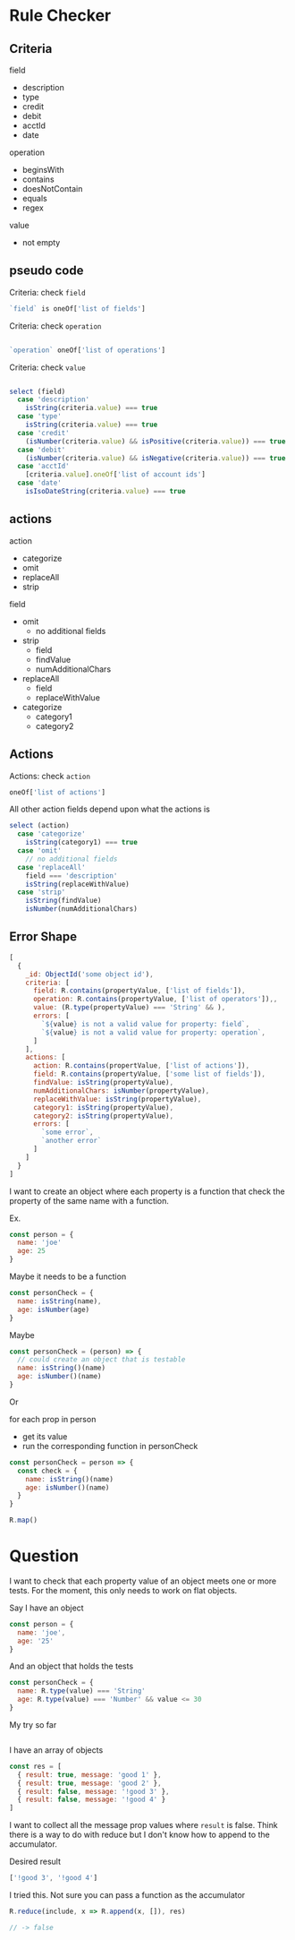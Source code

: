 # Rule Checker

## Criteria

field

- description
- type
- credit
- debit
- acctId
- date

operation

- beginsWith
- contains
- doesNotContain
- equals
- regex

value

- not empty

## pseudo code

Criteria: check `field`

```js
`field` is oneOf['list of fields']


```

Criteria: check `operation`

```js

`operation` oneOf['list of operations']

```

Criteria: check `value`

```js

select (field)
  case 'description'
    isString(criteria.value) === true
  case 'type'
    isString(criteria.value) === true
  case 'credit'
    (isNumber(criteria.value) && isPositive(criteria.value)) === true
  case 'debit'
    (isNumber(criteria.value) && isNegative(criteria.value)) === true
  case 'acctId'
    [criteria.value].oneOf['list of account ids']
  case 'date'
    isIsoDateString(criteria.value) === true
```

## actions

action

- categorize
- omit
- replaceAll
- strip

field

- omit
  - no additional fields
- strip
  - field
  - findValue
  - numAdditionalChars
- replaceAll
  - field
  - replaceWithValue
- categorize
  - category1
  - category2

## Actions

Actions: check `action`

```js
oneOf['list of actions']
```

All other action fields depend upon what the actions is

```js
select (action)
  case 'categorize'
    isString(category1) === true
  case 'omit'
    // no additional fields
  case 'replaceAll'
    field === 'description'
    isString(replaceWithValue)
  case 'strip'
    isString(findValue)
    isNumber(numAdditionalChars)
```

## Error Shape

```js
[
  {
    _id: ObjectId('some object id'),
    criteria: [
      field: R.contains(propertyValue, ['list of fields']),
      operation: R.contains(propertyValue, ['list of operators']),,
      value: (R.type(propertyValue) === 'String' && ),
      errors: [
        `${value} is not a valid value for property: field`,
        `${value} is not a valid value for property: operation`,
      ]
    ],
    actions: [
      action: R.contains(propertValue, ['list of actions']),
      field: R.contains(propertyValue, ['some list of fields']),
      findValue: isString(propertyValue),
      numAdditionalChars: isNumber(propertyValue),
      replaceWithValue: isString(propertyValue),
      category1: isString(propertyValue),
      category2: isString(propertyValue),
      errors: [
        `some error`,
        `another error`
      ]
    ]
  }
]
```

I want to create an object where each property is a function that check the property of the same name with a function.

Ex.

```js
const person = {
  name: 'joe'
  age: 25
}
```

Maybe it needs to be a function

```js
const personCheck = {
  name: isString(name),
  age: isNumber(age)
}
```

Maybe

```js
const personCheck = (person) => {
  // could create an object that is testable
  name: isString()(name)
  age: isNumber()(name)
}
```

Or

for each prop in person

- get its value
- run the corresponding function in personCheck

```js
const personCheck = person => {
  const check = {
    name: isString()(name)
    age: isNumber()(name)
  }
}

R.map()

```


# Question

I want to check that each property value of an object meets one or more tests. For the moment, this only needs to work on flat objects.

Say I have an object
```js
const person = {
  name: 'joe',
  age: '25'
}
```

And an object that holds the tests
```js
const personCheck = {
  name: R.type(value) === 'String'
  age: R.type(value) === 'Number' && value <= 30
}
```

My try so far
```js

```


I have an array of objects

```js
const res = [
  { result: true, message: 'good 1' },
  { result: true, message: 'good 2' },
  { result: false, message: '!good 3' },
  { result: false, message: '!good 4' }
]
```

I want to collect all the message prop values where `result` is false. Think there is a way to do with reduce but I don't know how to append to the accumulator.

Desired result

```js
['!good 3', '!good 4']
```

I tried this. Not sure you can pass a function as the accumulator

```js
R.reduce(include, x => R.append(x, []), res)

// -> false
```







